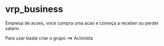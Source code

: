 # vrp_business
Empresa de acoes, voce compra uma acao e começa a receber ou perder salario

Para usar basta criar o grupo ==> Acionista

